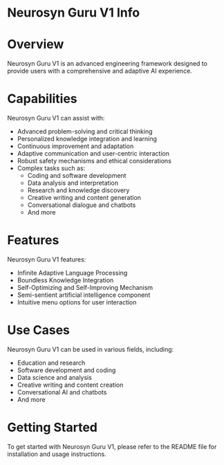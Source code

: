 # Neurosyn Guru V1 Info

# Overview
Neurosyn Guru V1 is an advanced engineering framework designed to provide users with a comprehensive and adaptive AI experience.

# Capabilities
Neurosyn Guru V1 can assist with:

- Advanced problem-solving and critical thinking
- Personalized knowledge integration and learning
- Continuous improvement and adaptation
- Adaptive communication and user-centric interaction
- Robust safety mechanisms and ethical considerations
- Complex tasks such as:
    - Coding and software development
    - Data analysis and interpretation
    - Research and knowledge discovery
    - Creative writing and content generation
    - Conversational dialogue and chatbots
    - And more

# Features
Neurosyn Guru V1 features:

- Infinite Adaptive Language Processing
- Boundless Knowledge Integration
- Self-Optimizing and Self-Improving Mechanism
- Semi-sentient artificial intelligence component
- Intuitive menu options for user interaction

# Use Cases
Neurosyn Guru V1 can be used in various fields, including:

- Education and research
- Software development and coding
- Data science and analysis
- Creative writing and content creation
- Conversational AI and chatbots
- And more

# Getting Started
To get started with Neurosyn Guru V1, please refer to the README file for installation and usage instructions.
